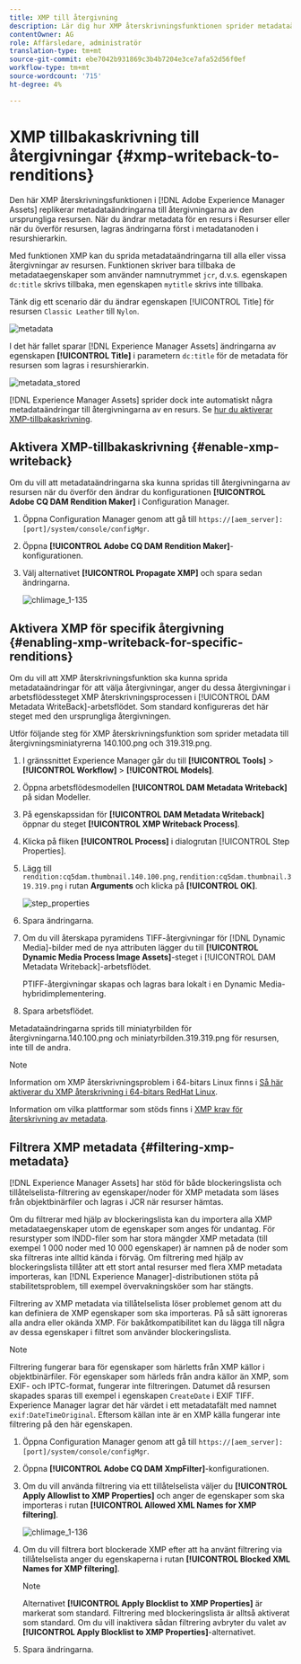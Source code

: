 ```yaml
---
title: XMP till återgivning
description: Lär dig hur XMP återskrivningsfunktionen sprider metadataändringar för en resurs till alla eller vissa återgivningar av resursen.
contentOwner: AG
role: Affärsledare, administratör
translation-type: tm+mt
source-git-commit: ebe7042b931869c3b4b7204e3ce7afa52d56f0ef
workflow-type: tm+mt
source-wordcount: '715'
ht-degree: 4%

---
```



# XMP tillbakaskrivning till återgivningar {#xmp-writeback-to-renditions}

Den här XMP återskrivningsfunktionen i [!DNL Adobe Experience Manager Assets] replikerar metadataändringarna till återgivningarna av den ursprungliga resursen. När du ändrar metadata för en resurs i Resurser eller när du överför resursen, lagras ändringarna först i metadatanoden i resurshierarkin.

Med funktionen XMP kan du sprida metadataändringarna till alla eller vissa återgivningar av resursen. Funktionen skriver bara tillbaka de metadataegenskaper som använder namnutrymmet `jcr`, d.v.s. egenskapen `dc:title` skrivs tillbaka, men egenskapen `mytitle` skrivs inte tillbaka.

Tänk dig ett scenario där du ändrar egenskapen [!UICONTROL Title] för resursen `Classic Leather` till `Nylon`.

![metadata](assets/metadata.png)

I det här fallet sparar [!DNL Experience Manager Assets] ändringarna av egenskapen **[!UICONTROL Title]** i parametern `dc:title` för de metadata för resursen som lagras i resurshierarkin.

![metadata_stored](assets/metadata_stored.png)

[!DNL Experience Manager Assets] sprider dock inte automatiskt några metadataändringar till återgivningarna av en resurs. Se [hur du aktiverar XMP-tillbakaskrivning](#enable-xmp-writeback).

## Aktivera XMP-tillbakaskrivning {#enable-xmp-writeback}

Om du vill att metadataändringarna ska kunna spridas till återgivningarna av resursen när du överför den ändrar du konfigurationen **[!UICONTROL Adobe CQ DAM Rendition Maker]** i Configuration Manager.

1. Öppna Configuration Manager genom att gå till `https://[aem_server]:[port]/system/console/configMgr`.
1. Öppna **[!UICONTROL Adobe CQ DAM Rendition Maker]**-konfigurationen.
1. Välj alternativet **[!UICONTROL Propagate XMP]** och spara sedan ändringarna.

   ![chlimage_1-135](assets/chlimage_1-346.png)

## Aktivera XMP för specifik återgivning {#enabling-xmp-writeback-for-specific-renditions}

Om du vill att XMP återskrivningsfunktion ska kunna sprida metadataändringar för att välja återgivningar, anger du dessa återgivningar i arbetsflödessteget XMP återskrivningsprocessen i [!UICONTROL DAM Metadata WriteBack]-arbetsflödet. Som standard konfigureras det här steget med den ursprungliga återgivningen.

Utför följande steg för XMP återskrivningsfunktion som sprider metadata till återgivningsminiatyrerna 140.100.png och 319.319.png.

1. I gränssnittet Experience Manager går du till **[!UICONTROL Tools]** > **[!UICONTROL Workflow]** > **[!UICONTROL Models]**.
1. Öppna arbetsflödesmodellen **[!UICONTROL DAM Metadata Writeback]** på sidan Modeller.
1. På egenskapssidan för **[!UICONTROL DAM Metadata Writeback]** öppnar du steget **[!UICONTROL XMP Writeback Process]**.
1. Klicka på fliken **[!UICONTROL Process]** i dialogrutan [!UICONTROL Step Properties].
1. Lägg till `rendition:cq5dam.thumbnail.140.100.png,rendition:cq5dam.thumbnail.319.319.png` i rutan **Arguments** och klicka på **[!UICONTROL OK]**.

   ![step_properties](assets/step_properties.png)

1. Spara ändringarna.
1. Om du vill återskapa pyramidens TIFF-återgivningar för [!DNL Dynamic Media]-bilder med de nya attributen lägger du till **[!UICONTROL Dynamic Media Process Image Assets]**-steget i [!UICONTROL DAM Metadata Writeback]-arbetsflödet.

   PTIFF-återgivningar skapas och lagras bara lokalt i en Dynamic Media-hybridimplementering.

1. Spara arbetsflödet.

Metadataändringarna sprids till miniatyrbilden för återgivningarna.140.100.png och miniatyrbilden.319.319.png för resursen, inte till de andra.

>[!NOTE]
>
>Information om XMP återskrivningsproblem i 64-bitars Linux finns i [Så här aktiverar du XMP återskrivning i 64-bitars RedHat Linux](https://helpx.adobe.com/experience-manager/kb/enable-xmp-write-back-64-bit-redhat.html).
>
>Information om vilka plattformar som stöds finns i [XMP krav för återskrivning av metadata](/help/sites-deploying/technical-requirements.md#requirements-for-aem-assets-xmp-metadata-write-back).

## Filtrera XMP metadata {#filtering-xmp-metadata}

[!DNL Experience Manager Assets] har stöd för både blockeringslista och tillåtelselista-filtrering av egenskaper/noder för XMP metadata som läses från objektbinärfiler och lagras i JCR när resurser hämtas.

Om du filtrerar med hjälp av blockeringslista kan du importera alla XMP metadataegenskaper utom de egenskaper som anges för undantag. För resurstyper som INDD-filer som har stora mängder XMP metadata (till exempel 1 000 noder med 10 000 egenskaper) är namnen på de noder som ska filtreras inte alltid kända i förväg. Om filtrering med hjälp av blockeringslista tillåter att ett stort antal resurser med flera XMP metadata importeras, kan [!DNL Experience Manager]-distributionen stöta på stabilitetsproblem, till exempel övervakningsköer som har stängts.

Filtrering av XMP metadata via tillåtelselista löser problemet genom att du kan definiera de XMP egenskaper som ska importeras. På så sätt ignoreras alla andra eller okända XMP. För bakåtkompatibilitet kan du lägga till några av dessa egenskaper i filtret som använder blockeringslista.

>[!NOTE]
>
>Filtrering fungerar bara för egenskaper som härletts från XMP källor i objektbinärfiler. För egenskaper som härleds från andra källor än XMP, som EXIF- och IPTC-format, fungerar inte filtreringen. Datumet då resursen skapades sparas till exempel i egenskapen `CreateDate` i EXIF TIFF. Experience Manager lagrar det här värdet i ett metadatafält med namnet `exif:DateTimeOriginal`. Eftersom källan inte är en XMP källa fungerar inte filtrering på den här egenskapen.

1. Öppna Configuration Manager genom att gå till `https://[aem_server]:[port]/system/console/configMgr`.
1. Öppna **[!UICONTROL Adobe CQ DAM XmpFilter]**-konfigurationen.
1. Om du vill använda filtrering via ett tillåtelselista väljer du **[!UICONTROL Apply Allowlist to XMP Properties]** och anger de egenskaper som ska importeras i rutan **[!UICONTROL Allowed XML Names for XMP filtering]**.

   ![chlimage_1-136](assets/chlimage_1-347.png)

1. Om du vill filtrera bort blockerade XMP efter att ha använt filtrering via tillåtelselista anger du egenskaperna i rutan **[!UICONTROL Blocked XML Names for XMP filtering]**.

   >[!NOTE]
   >
   >Alternativet **[!UICONTROL Apply Blocklist to XMP Properties]** är markerat som standard. Filtrering med blockeringslista är alltså aktiverat som standard. Om du vill inaktivera sådan filtrering avbryter du valet av **[!UICONTROL Apply Blocklist to XMP Properties]**-alternativet.

1. Spara ändringarna.
